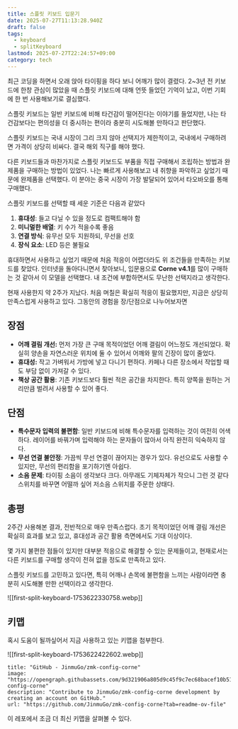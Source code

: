 ```yaml
---
title: 스플릿 키보드 입문기
date: 2025-07-27T11:13:28.940Z
draft: false
tags:
  - keyboard
  - splitKeyboard
lastmod: 2025-07-27T22:24:57+09:00
category: tech
---
```

최근 코딩을 하면서 오래 앉아 타이핑을 하다 보니 어깨가 많이 결렸다. 2~3년 전 키보드에 한창 관심이 많았을 때 스플릿 키보드에 대해 언뜻 들었던 기억이 났고, 이번 기회에 한 번 사용해보기로 결심했다.

스플릿 키보드는 일반 키보드에 비해 타건감이 떨어진다는 이야기를 들었지만, 나는 타건감보다는 편의성을 더 중시하는 편이라 충분히 시도해볼 만하다고 판단했다.

스플릿 키보드는 국내 시장이 그리 크지 않아 선택지가 제한적이고, 국내에서 구매하려면 가격이 상당히 비싸다. 결국 해외 직구를 해야 했다.

다른 키보드들과 마찬가지로 스플릿 키보드도 부품을 직접 구매해서 조립하는 방법과 완제품을 구매하는 방법이 있었다. 나는 빠르게 사용해보고 내 취향을 파악하고 싶었기 때문에 완제품을 선택했다. 이 분야는 중국 시장이 가장 발달되어 있어서 타오바오를 통해 구매했다.

스플릿 키보드를 선택할 때 세운 기준은 다음과 같았다

1. **휴대성**: 들고 다닐 수 있을 정도로 컴팩트해야 함
2. **미니멀한 배열**: 키 수가 적을수록 좋음
3. **연결 방식**: 유무선 모두 지원하되, 무선을 선호
4. **장식 요소**: LED 등은 불필요

휴대하면서 사용하고 싶었기 때문에 처음 적응이 어렵더라도 위 조건들을 만족하는 키보드를 찾았다.
인터넷을 돌아다니면서 찾아보니, 입문용으로 **Corne v4.1**를 많이 구매하는 것 같아서 이 모델을 선택했다. 내 조건에 부합하면서도 무난한 선택지라고 생각한다. 

현재 사용한지 약 2주가 지났다. 처음 며칠은 확실히 적응이 필요했지만, 지금은 상당히 만족스럽게 사용하고 있다. 그동안의 경험을 장/단점으로 나누어보자면

## 장점

- **어깨 결림 개선:** 먼저 가장 큰 구매 목적이었던 어깨 결림이 어느정도 개선되었다. 확실히 양손을 자연스러운 위치에 둘 수 있어서 어깨와 팔의 긴장이 많이 줄었다.
- **휴대성:** 작고 가벼워서 가방에 넣고 다니기 편하다. 카페나 다른 장소에서 작업할 때도 부담 없이 가져갈 수 있다.
- **책상 공간 활용**: 기존 키보드보다 훨씬 적은 공간을 차지한다. 특히 양쪽을 원하는 거리만큼 벌려서 사용할 수 있어 좋다.

## 단점

- **특수문자 입력의 불편함**: 일반 키보드에 비해 특수문자를 입력하는 것이 여전히 어색하다. 레이어를 바꿔가며 입력해야 하는 문자들이 많아서 아직 완전히 익숙하지 않다.
- **무선 연결 불안정**: 가끔씩 무선 연결이 끊어지는 경우가 있다. 유선으로도 사용할 수 있지만, 무선의 편리함을 포기하기엔 아쉽다.
- **소음 문제**:  타이핑 소음이 생각보다 크다.  아무래도 기체자체가 작으니 그런 것 같다 스위치를 바꾸면 어떨까 싶어 저소음 스위치를 주문한 상태다.


## 총평

2주간 사용해본 결과, 전반적으로 매우 만족스럽다. 초기 목적이었던 어깨 결림 개선은 확실히 효과를 보고 있고, 휴대성과 공간 활용 측면에서도 기대 이상이다.

몇 가지 불편한 점들이 있지만 대부분 적응으로 해결할 수 있는 문제들이고, 현재로서는 다른 키보드를 구매할 생각이 전혀 없을 정도로 만족하고 있다.

스플릿 키보드를 고민하고 있다면, 특히 어깨나 손목에 불편함을 느끼는 사람이라면 충분히 시도해볼 만한 선택이라고 생각한다.

![[first-split-keyboard-1753622330758.webp]]

## 키맵

혹시 도움이 될까싶어서 지금 사용하고 있는 키맵을 첨부한다.

![[first-split-keyboard-1753622422602.webp]]

```embed
title: "GitHub - JinmuGo/zmk-config-corne"
image: "https://opengraph.githubassets.com/9d321906a805d9c45f9c7ec68bacef10b51c149ae108081c5a19f65e1afd0f97/JinmuGo/zmk-config-corne"
description: "Contribute to JinmuGo/zmk-config-corne development by creating an account on GitHub."
url: "https://github.com/JinmuGo/zmk-config-corne?tab=readme-ov-file"
```

이 레포에서 조금 더 최신 키맵을 살펴볼 수 있다.